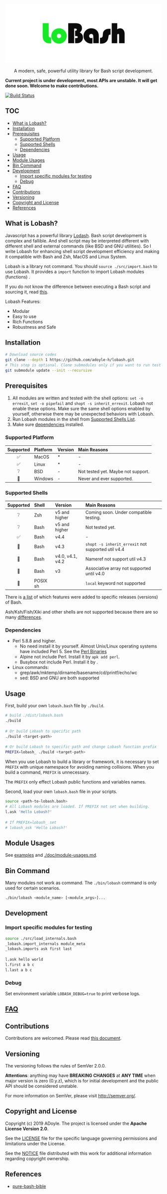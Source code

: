 <p align="center">
  <img alt="Lobash Logo" src="./doc/imgs/lobash.svg">
</p>
<p align="center">
  A modern, safe, powerful utility library for Bash script development.
</p>

**Current project is under development, most APIs are unstable. It will get done soon. Welcome to make contributions.**

[![Build Status](https://travis-ci.org/adoyle-h/lobash.svg?branch=master)](https://travis-ci.org/adoyle-h/lobash)

## TOC

<!-- MarkdownTOC GFM -->

- [What is Lobash?](#what-is-lobash)
- [Installation](#installation)
- [Prerequisites](#prerequisites)
    - [Supported Platform](#supported-platform)
    - [Supported Shells](#supported-shells)
    - [Dependencies](#dependencies)
- [Usage](#usage)
- [Module Usages](#module-usages)
- [Bin Command](#bin-command)
- [Development](#development)
    - [Import specific modules for testing](#import-specific-modules-for-testing)
    - [Debug](#debug)
- [FAQ](#faq)
- [Contributions](#contributions)
- [Versioning](#versioning)
- [Copyright and License](#copyright-and-license)
- [References](#references)

<!-- /MarkdownTOC -->

## What is Lobash?

Javascript has a powerful library [Lodash](https://github.com/lodash/lodash).
Bash script development is complex and fallible. And shell script may be interpreted different with different shell and external commands (like BSD and GNU utilities).
So I write Lobash for enhancing shell script development efficiency and making it compatible with Bash and Zsh, MacOS and Linux System.

Lobash is a library not command. You should `source ./src/import.bash` to use Lobash.
It provides a `import` function to import Lobash modules (functions) .

If you do not know the difference between executing a Bash script and sourcing it, read [this](https://superuser.com/q/176783).

Lobash Features:

- Modular
- Easy to use
- Rich Functions
- Robustness and Safe

## Installation

```sh
# Download source codes
git clone --depth 1 https://github.com/adoyle-h/lobash.git
# This step is optional. Clone submodules only if you want to run test cases.
git submodule update --init --recursive
```

## Prerequisites

1. All modules are written and tested with the shell options: `set -o errexit`, `set -o pipefail` and `shopt -s inherit_errexit`. Lobash not enable these options. Make sure the same shell options enabled by yourself, otherwise there may be unexpected behaviors with Lobash.
2. Run Lobash modules in the shell from [Supported Shells List](#supported-shells).
3. Make sure [dependencies](#dependencies) installed.

### Supported Platform

| Supported | Platform | Version | Main Reasons                       |
|:---------:|:---------|:--------|:-----------------------------------|
|     ✅    | MacOS    | *       | -                                  |
|     ✅    | Linux    | *       | -                                  |
|     ❔    | BSD      | -       | Not tested yet. Maybe not support. |
|     🚫    | Windows  | -       | Never and ever supported.          |

### Supported Shells

| Supported | Shell    | Version          | Main Reasons                                       |
|:---------:|:---------|:-----------------|:---------------------------------------------------|
|     ❔    | Zsh      | v5 and higher    | Coming soon. Under compatible testing.             |
|     ❔    | Bash     | v5 and higher    | Not tested yet.                                    |
|     ✅    | Bash     | v4.4             | -                                                  |
|     🚫    | Bash     | v4.3             | `shopt -s inherit_errexit` not supported util v4.4 |
|     🚫    | Bash     | v4.0, v4.1, v4.2 | Nameref not support util v4.3                      |
|     🚫    | Bash     | v3               | Associative array not supported  until v4.0        |
|     🚫    | POSIX sh |                  | `local` keyword not supported                      |

There is [a list](http://mywiki.wooledge.org/BashFAQ/061) of which features were added to specific releases (versions) of Bash.

Ash/Ksh/Fish/Xiki and other shells are not supported because there are so many [differences](http://hyperpolyglot.org/unix-shells).

### Dependencies

- Perl 5.8.8 and higher.
  - No need install it by yourself. Almost Unix/Linux operating systems have included Perl 5. See the [Perl Binaries](https://www.cpan.org/ports/binaries.html)
  - Alpine not include Perl. Install it by `apk add perl`.
  - Busybox not include Perl. Install it by .
- Linux commands:
  - grep/awk/mktemp/dirname/basename/cd/printf/echo/wc
  - sed: BSD and GNU are both supported

## Usage

First, build your own `lobash.bash` file by `./build`.

```sh
# build ./dist/lobash.bash
./build

# Or build Lobash to specific path
./build <target-path>

# Or build Lobash to specific path and change Lobash function prefix
PREFIX=lobash_ ./build <target-path>
```

When you use Lobash to build a library or framework, it is necessary to set `PREFIX` with unique namespace for avoiding naming collisions.
When you build a command, `PREFIX` is unnecessary.

The `PREFIX` only effect Lobash public functions and variables names.

Second, load your own `lobash.bash` file in your scripts.

```sh
source <path-to-lobash.bash>
# All Lobash modules are loaded. If PREFIX not set when building.
l.ask 'Hello Lobash?'

# If PREFIX=lobash_ set
# lobash_ask 'Hello Lobash?'
```

## Module Usages

See [examples](./example/) and [./doc/module-usages.md](./doc/module-usages.md).

## Bin Command

Many modules not work as command.
The `./bin/lobash` command is only used for certain scenarios.

```sh
./bin/lobash <module_name> [<module_args>]...
```

## Development

### Import specific modules for testing

```sh
source ./src/load_internals.bash
_lobash.import_internals module_meta
_lobash.imports ask first last

l.ask hello world
l.first a b c
l.last a b c
```

### Debug

Set environment variable `LOBASH_DEBUG=true` to print verbose logs.

## [FAQ](./doc/faq.md)

## Contributions

Contributions are welcomed. Please read [this document](./doc/contribution.md).

## Versioning

The versioning follows the rules of SemVer 2.0.0.

**Attentions**: anything may have **BREAKING CHANGES** at **ANY TIME** when major version is zero (0.y.z), which is for initial development and the public API should be considered unstable.

For more information on SemVer, please visit http://semver.org/.


## Copyright and License

Copyright (c) 2019 ADoyle. The project is licensed under the **Apache License Version 2.0**.

See the [LICENSE][] file for the specific language governing permissions and limitations under the License.

See the [NOTICE][] file distributed with this work for additional information regarding copyright ownership.

## References

- [pure-bash-bible](https://github.com/dylanaraps/pure-bash-bible)

<!-- Links -->

[LICENSE]: ./LICENSE
[NOTICE]: ./NOTICE
